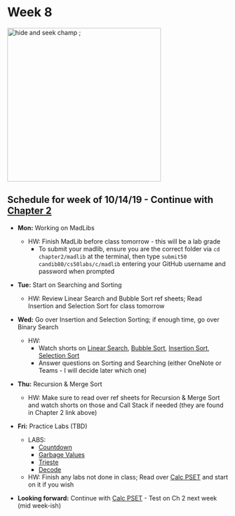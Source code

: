 # Week 8

<img src="https://ih0.redbubble.net/image.453247676.2842/flat,800x800,070,f.u3.jpg" alt="hide and seek champ ;" height="350">

## Schedule for week of 10/14/19 - Continue with [Chapter 2](/ap/curriculum/2)

  - **Mon:** Working on MadLibs
    - HW: Finish MadLib before class tomorrow - this will be a lab grade
      - To submit your madlib, ensure you are the correct folder via `cd chapter2/madlib` at the terminal, then type `submit50 candib80/cs50labs/c/madlib` entering your GitHub username and password when prompted
  - **Tue:** Start on Searching and Sorting
    - HW: Review Linear Search and Bubble Sort ref sheets; Read Insertion and Selection Sort for class tomorrow
  - **Wed:** Go over Insertion and Selection Sorting; if enough time, go over Binary Search
    - HW: 
      - Watch shorts on [Linear Search](https://www.youtube.com/watch?v=TwsgCHYmbbA), [Bubble Sort](https://www.youtube.com/watch?v=RT-hUXUWQ2I), [Insertion Sort](https://www.youtube.com/watch?v=O0VbBkUvriI), [Selection Sort](https://www.youtube.com/watch?v=3hH8kTHFw2A)
      - Answer questions on Sorting and Searching (either OneNote or Teams - I will decide later which one)
  - **Thu:** Recursion & Merge Sort
    - HW: Make sure to read over ref sheets for Recursion & Merge Sort and watch shorts on those and Call Stack if needed (they are found in Chapter 2 link above)
  - **Fri:** Practice Labs (TBD)
    - LABS:
      - [Countdown](https://lab.cs50.io/candib80/cs50labs/c/arrayCountdown/)
      - [Garbage Values](https://lab.cs50.io/candib80/cs50labs/c/garbage/)
      - [Trieste](https://lab.cs50.io/candib80/cs50labs/c/trieste/)
      - [Decode](https://lab.cs50.io/candib80/cs50labs/c/decode/)
    - HW: Finish any labs not done in class; Read over [Calc PSET](https://docs.cs50.net/2019/ap/problems/calc/calc.html) and start on it if you wish

  - **Looking forward:** Continue with [Calc PSET](https://docs.cs50.net/2019/ap/problems/calc/calc.html) - Test on Ch 2 next week (mid week-ish)